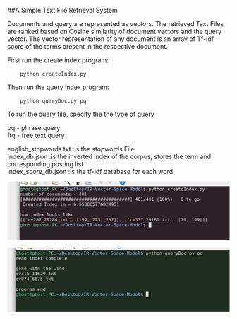 ##A Simple Text File Retrieval System

Documents and query are represented as vectors. The retrieved Text Files are ranked based on Cosine similarity of document vectors and the query vector. The vector representation of any document is an array of Tf-Idf score of the terms present in the respective document.


First run the create index program:

        python createIndex.py

Then run the query index program:

        python queryDoc.py pq 
        
To run the query file, specify the the type of query 

pq -	phrase query 								
ftq -	free text query 								

english_stopwords.txt :is the stopwords File									
Index_db.json :is the inverted index of the corpus, stores the term and corresponding posting list				      
index_score_db.json :is the tf-idf database for each word												



![Index Creation](/demo_images/index.JPG)

![Index Read and Query](/demo_images/query.JPG)